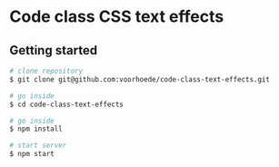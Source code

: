 # Code class CSS text effects

## Getting started
```sh
# clone repository
$ git clone git@github.com:voorhoede/code-class-text-effects.git

# go inside
$ cd code-class-text-effects

# go inside
$ npm install

# start server
$ npm start
```